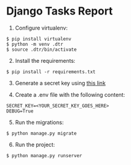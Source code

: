 # Django Tasks Report

1) Configure virtualenv:

```
$ pip install virtualenv
$ python -m venv .dtr
$ source .dtr/bin/activate
```

2) Install the requirements:

```
$ pip install -r requirements.txt
```

3) Generate a secret key using [this link](http://www.miniwebtool.com/django-secret-key-generator/)

4) Create a .env file with the following content:

```
SECRET_KEY=<YOUR_SECRET_KEY_GOES_HERE>
DEBUG=True
```

5) Run the migrations:

```
$ python manage.py migrate
```

6) Run the project:

```
$ python manage.py runserver
```
